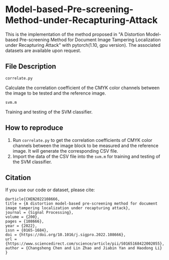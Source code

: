 # Model-based-Pre-screening-Method-under-Recapturing-Attack
<!-- Resource for "A Distortion Model-based Pre-screening Method for Document Image Tampering Localization under Recapturing Attack" -->
This is the implementation of the method proposed in "A Distortion Model-based Pre-screening Method for Document Image Tampering Localization under Recapturing Attack" with pytorch(1.10, gpu version). The associated datasets are available upon request.

## File Description
`correlate.py`

Calculate the correlation coefficient of the CMYK color channels between the image to be tested and the reference image.
    
`svm.m`

Training and testing of the SVM classifier.

## How to reproduce
1. Run `correlate.py` to get the correlation coefficients of CMYK color channels between the image block to be measured and the reference image. It will generate the corresponding CSV file.
2. Import the data of the CSV file into the `svm.m` for training and testing of the SVM classifier.

## Citation
If you use our code or dataset, please cite:
```
@article{CHEN2022108666,
title = {A distortion model-based pre-screening method for document image tampering localization under recapturing attack},
journal = {Signal Processing},
volume = {200},
pages = {108666},
year = {2022},
issn = {0165-1684},
doi = {https://doi.org/10.1016/j.sigpro.2022.108666},
url = {https://www.sciencedirect.com/science/article/pii/S0165168422002055},
author = {Changsheng Chen and Lin Zhao and Jiabin Yan and Haodong Li}
}
```
